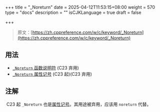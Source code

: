 +++
title = "_Noreturn"
date = 2025-04-12T11:53:15+08:00
weight = 570
type = "docs"
description = ""
isCJKLanguage = true
draft = false

+++

> 原文：[https://zh.cppreference.com/w/c/keyword/_Noreturn](https://zh.cppreference.com/w/c/keyword/_Noreturn)

## 用法

- [`_Noreturn` 函数说明符](https://zh.cppreference.com/w/c/language/_Noreturn) (C23 弃用)
- [`_Noreturn` 属性记号](https://zh.cppreference.com/w/c/language/attributes/noreturn) (C23 起)(C23 弃用)

## 注解

​	C23 起 `_Noreturn` 也是[属性记号](https://zh.cppreference.com/w/c/language/attributes/noreturn)。其用途被弃用，应该用 `noreturn` 代替。